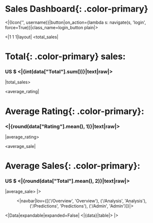 # Sales **Dashboard**{: .color-primary}

<|{Icon('', username)}|button|on_action={lambda s: navigate(s, 'login', force=True)}|class_name=login_button plain|>

<|1 1 1|layout|
<total_sales|
# **Total**{: .color-primary} sales:
### US $ <|{int(data["Total"].sum())}|text|raw|>
|total_sales>

<average_rating|
# Average **Rating**{: .color-primary}:
### <|{round(data["Rating"].mean(), 1)}|text|raw|>
|average_rating>

<average_sale|
# Average **Sales**{: .color-primary}:
### US $ <|{round(data["Total"].mean(), 2)}|text|raw|>
|average_sale>
|>

<center>
<|navbar|lov={[('/Overview', 'Overview'), ('/Analysis', 'Analysis'), ('/Predictions', 'Predictions'), ('/Admin', 'Admin')]}|>
</center>

<|Data|expandable|expanded=False|
<|{data}|table|>
|>